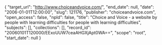 {
  "target_url": "http://www.choiceandvoice.com/", 
  "end_date": null, 
  "date": "2006-01-01T12:00:00", 
  "slug": 121176, 
  "publisher": "choiceandvoice.com", 
  "open_access": false, 
  "npld": false, 
  "title": "Choice and Voice - a website by people with learning difficulties for people with learning difficulties", 
  "subjects": [], 
  "collections": [], 
  "record_id": "20060101T120000/EExoUUW7ceaAHGXjApt0WA==", 
  "scope": "root", 
  "start_date": null
}

